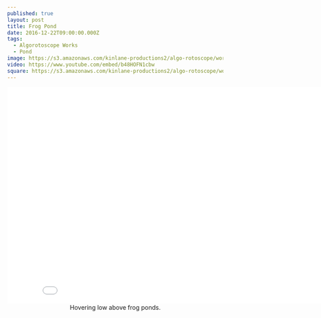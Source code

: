 ```yaml
---
published: true
layout: post
title: Frog Pond
date: 2016-12-22T09:00:00.000Z
tags:
  - Algorotoscope Works
  - Pond
image: https://s3.amazonaws.com/kinlane-productions2/algo-rotoscope/working/frog-pond.png
video: https://www.youtube.com/embed/b48HOFN1cbw
square: https://s3.amazonaws.com/kinlane-productions2/algo-rotoscope/working/frog-pond-square.png
---
```

<center><iframe width="853" height="505" src="{{ page.video }}" frameborder="0" allowfullscreen></iframe></center>
<center>Hovering low above frog ponds.</center>
